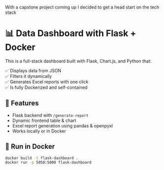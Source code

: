 With a capstone project coming up I decided to get a head start on the tech stack
# 📊 Data Dashboard with Flask + Docker

This is a full-stack dashboard built with Flask, Chart.js, and Python that:

✅ Displays data from JSON  
✅ Filters it dynamically  
✅ Generates Excel reports with one click  
✅ Is fully Dockerized and self-contained

## 🚀 Features
- Flask backend with `/generate-report`
- Dynamic frontend table & chart
- Excel report generation using pandas & openpyxl
- Works locally or in Docker

## 🐳 Run in Docker

```bash
docker build -t flask-dashboard .
docker run -p 5050:5000 flask-dashboard
